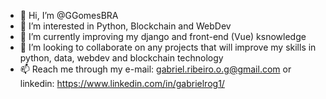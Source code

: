 - 👋 Hi, I’m @GGomesBRA
- 👀 I’m interested in Python, Blockchain and WebDev
- 🌱 I’m currently improving my django and front-end (Vue) ksnowledge
- 💞️ I’m looking to collaborate on any projects that will improve my skills in python, data, webdev and blockchain technology
- 📫 Reach me through my e-mail: gabriel.ribeiro.o.g@gmail.com or linkedin: https://www.linkedin.com/in/gabrielrog1/

<!---
GGomesBRA/GGomesBRA is a ✨ special ✨ repository because its `README.md` (this file) appears on your GitHub profile.
You can click the Preview link to take a look at your changes.
--->
